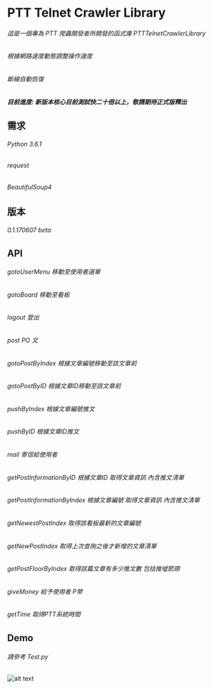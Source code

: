 # PTT Telnet Crawler Library

###### 這是一個專為 PTT 爬蟲開發者所開發的函式庫 PTTTelnetCrawlerLibrary
###### 根據網路速度動態調整操作速度
###### 斷線自動恢復

##### 目前進度: 新版本核心目前測試快二十倍以上，敬請期待正式版釋出

需求
-------------------
###### Python 3.6.1

###### request

###### BeautifulSoup4

版本
-------------------
###### 0.1.170607 beta

API
-------------------
###### gotoUserMenu 移動至使用者選單    
###### gotoBoard 移動至看板
###### logout 登出
###### post PO 文
###### gotoPostByIndex 根據文章編號移動至該文章前
###### gotoPostByID 根據文章ID移動至該文章前
###### pushByIndex 根據文章編號推文
###### pushByID 根據文章ID推文
###### mail 寄信給使用者
###### getPostInformationByID 根據文章ID 取得文章資訊 內含推文清單
###### getPostInformationByIndex 根據文章編號 取得文章資訊 內含推文清單
###### getNewestPostIndex 取得該看板最新的文章編號
###### getNewPostIndex 取得上次查詢之後才新增的文章清單
###### getPostFloorByIndex 取得該篇文章有多少推文數 包括推噓箭頭
###### giveMoney 給予使用者 P幣
###### getTime 取得PTT系統時間
Demo
-------------------
###### 請參考 Test.py

![alt text](http://i.imgur.com/ErCRUk1.png)
